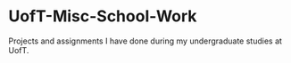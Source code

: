 # UofT-Misc-School-Work
Projects and assignments I have done during my undergraduate studies at UofT.
